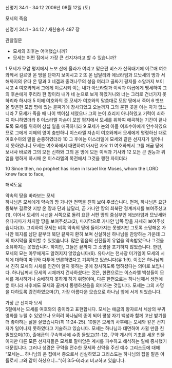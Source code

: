 신명기 34:1 - 34:12 
2006년 08월 12일 (토)

모세의 죽음



신명기 34:1 - 34:12 / 새찬송가 487 장


관찰질문
- 모세의 최후는 어떠했습니까? 
- 모세는 어떤 점에서 가장 큰 선지자라고 할 수 있습니까? 

1 모세가 모압 평지에서 느보 산에 올라가 여리고 맞은편 비스가 산꼭대기에 이르매 여호와께서 길르앗 온 땅을 단까지 보이시고 2 또 온 납달리와 에브라임과 므낫세의 땅과 서해까지의 유다 온 땅과 3 네겝과 종려나무의 성읍 여리고 골짜기 평지를 소알까지 보이시고 4 여호와께서 그에게 이르시되 이는 내가 아브라함과 이삭과 야곱에게 맹세하여 그의 후손에게 주리라 한 땅이라 내가 네 눈으로 보게 하였거니와 너는 그리로 건너가지 못하리라 하시매 5 이에 여호와의 종 모세가 여호와의 말씀대로 모압 땅에서 죽어 6 벳브올 맞은편 모압 땅에 있는 골짜기에 장사되었고 오늘까지 그의 묻힌 곳을 아는 자가 없느니라 7 모세가 죽을 때 나이 백이십 세였으나 그의 눈이 흐리지 아니하였고 기력이 쇠하지 아니하였더라 8 이스라엘 자손이 모압 평지에서 모세를 위하여 애곡하는 기간이 끝나도록 모세를 위하여 삼십 일을 애곡하니라 9 모세가 눈의 아들 여호수아에게 안수하였으므로 그에게 지혜의 영이 충만하니 이스라엘 자손이 여호와께서 모세에게 명령하신 대로 여호수아의 말을 순종하였더라 10 그 후에는 이스라엘에 모세와 같은 선지자가 일어나지 못하였나니 모세는 여호와께서 대면하여 아시던 자요 11  여호와께서 그를 애굽 땅에 보내사 바로와 그의 모든 신하와 그의 온 땅에 모든 이적과 기사와 12 모든 큰 권능과 위엄을 행하게 하시매 온 이스라엘의 목전에서 그것을 행한 자이더라 

10  Since then, no prophet has risen in Israel like Moses, whom the LORD knew face to face,

해석도움





약속의 땅을 바라보는 모세  
하나님은 모세에게 약속의 땅 가나안 전역을 친히 보여 주셨습니다. 먼저, 하나님은 요단 동북부 길르앗 지방 온 땅과 단과 납달리, 곧 가나안 땅의 최북단 경계까지를 보여주셨고(1), 이어서 모세의 시선을 서쪽으로 돌려 요단 서편 땅의 중심부인 에브라임과 므낫세와 유다지파가 차지할 땅을 보여주셨고(2), 마지막으로 가나안 남쪽 땅을 자세히 보여주셨습니다(3). 그리하여 모세는 비록 약속의 땅에 들어가지는 못했지만 그토록 소망해온 가나안 복지를 남단 끝부터 북단 끝까지 환히 보며 신실하신 하나님을 찬양하는 가운데 그의 마지막을 맞이할 수 있었습니다. 많은 믿음의 선진들이 유업을 약속받았으나 그것을 소유하지는 못했습니다. 하지만, 그들은 끝까지 그 소망을 포기하지 않았습니다. 한편, 모세의 묘는 아무에게도 알려지지 않았습니다(6). 유다서는 천사장 미가엘이 모세의 시체에 대하여 마귀와 다투어 변론하였다고 기록하고 있습니다(유 1:9). 이것은 하나님께서 친히 모세의 시체를 인간이 알지 못하는 곳에 장사하도록 명하셨다는 의미로 보입니다. 하나님께서 모세의 시체까지 건사하셨다는 것은, 한편으로는 이스라엘 백성들이 모세를 제사하거나 숭배하지 못하게 하기 위함이며, 다른 한편으로는 하나님께서 생전에 뿐 아니라 사후에도 모세와 끝까지 동행하셨음을 의미하는 것입니다. 모세는 그의 사명을 다하도록 강건하였으며(7), 가장 아름다운 모습으로 하나님 앞에 서게 되었습니다. 

가장 큰 선지자 모세  
5절에서는 모세를 여호와의 종이라고 표현합니다. 모세는 애굽의 왕자로서 세상의 부귀영화를 누릴 수 있었으나 오히려 하나님의 종이 되어 평생 자기 백성과 함께 고난 받기를 더 좋아하는 삶을 살았습니다(히 11:24-25). 10절은 모세의 사후에는 모세와 같은 선지자가 일어나지 못하였다고 기술하고 있습니다. 모세는 하나님과 대면하여 사귈 만큼 친밀했으며(10), 출애굽의 구속역사에 수종 들었고(11-12), 구약 계시의 기초를 세운 인물이지만 다른 모든 선지자들은 모세로 말미암은 계시를 파수하고 해석하는 일에 종사했기 때문입니다. 그러나 성경은 구약을 전수한 모세와 신약을 주신 예수 그리스도에 대해 “모세는… 하나님의 온 집에서 종으로서 신실하였고 그리스도는 하나님의 집을 맡은 아들로서 그와 같이 하셨으니…”(히 3:5-6)라고 비교하고 있습니다.